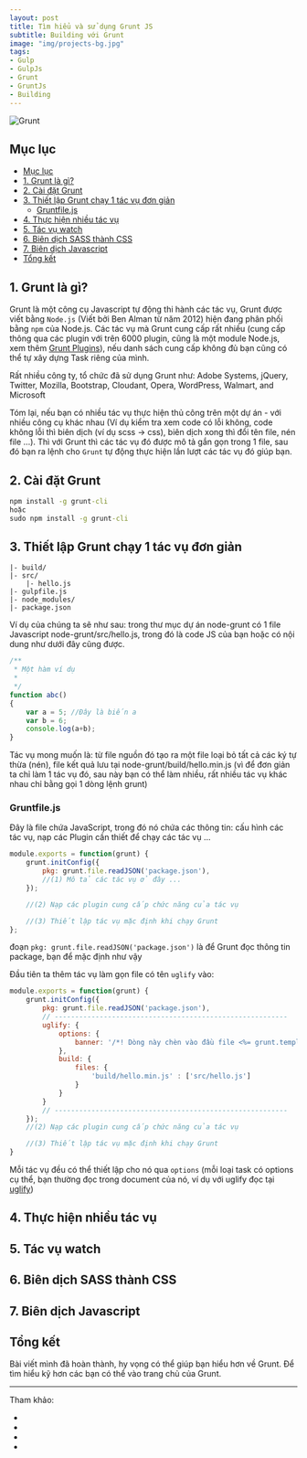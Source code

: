 ```yaml
---
layout: post
title: Tìm hiểu và sử dụng Grunt JS
subtitle: Building với Grunt
image: "img/projects-bg.jpg"
tags:
- Gulp
- GulpJs
- Grunt
- GruntJs
- Building
---
```


![Grunt](https://boxxv.github.io/img/2022/grunt.png "Grunt")

## Mục lục

- [Mục lục](#mục-lục)
- [1. Grunt là gì?](#1-grunt-là-gì)
- [2. Cài đặt Grunt](#2-cài-đặt-grunt)
- [3. Thiết lập Grunt chạy 1 tác vụ đơn giản](#3-thiết-lập-grunt-chạy-1-tác-vụ-đơn-giản)
  - [Gruntfile.js](#gruntfilejs)
- [4. Thực hiện nhiều tác vụ](#4-thực-hiện-nhiều-tác-vụ)
- [5. Tác vụ watch](#5-tác-vụ-watch)
- [6. Biên dịch SASS thành CSS](#6-biên-dịch-sass-thành-css)
- [7. Biên dịch Javascript](#7-biên-dịch-javascript)
- [Tổng kết](#tổng-kết)


## 1. Grunt là gì?

Grunt là một công cụ Javascript tự động thi hành các tác vụ, Grunt được viết bằng `Node.js` (Viết bởi Ben Alman từ năm 2012) hiện đang phân phối bằng `npm` của Node.js. Các tác vụ mà Grunt cung cấp rất nhiều (cung cấp thông qua các plugin với trên 6000 plugin, cũng là một module Node.js, xem thêm [Grunt Plugins](https://gruntjs.com/plugins)), nếu danh sách cung cấp không đủ bạn cũng có thể tự xây dựng Task riêng của mình.

Rất nhiều công ty, tổ chức đã sử dụng Grunt như: Adobe Systems, jQuery, Twitter, Mozilla, Bootstrap, Cloudant, Opera, WordPress, Walmart, and Microsoft

Tóm lại, nếu bạn có nhiều tác vụ thực hiện thủ công trên một dự án - với nhiều công cụ khác nhau (Ví dụ kiểm tra xem code có lỗi không, code không lỗi thì biên dịch (ví dụ scss -> css), biên dịch xong thì đổi tên file, nén file ...). Thì với Grunt thì các tác vụ đó được mô tả gắn gọn trong 1 file, sau đó bạn ra lệnh cho `Grunt` tự động thực hiện lần lượt các tác vụ đó giúp bạn.

## 2. Cài đặt Grunt

```bat
npm install -g grunt-cli
hoặc
sudo npm install -g grunt-cli
```

## 3. Thiết lập Grunt chạy 1 tác vụ đơn giản

```no-highlight
|- build/
|- src/
    |- hello.js
|- gulpfile.js
|- node_modules/
|- package.json
```

Ví dụ của chúng ta sẽ như sau: trong thư mục dự án node-grunt có 1 file Javascript node-grunt/src/hello.js, trong đó là code JS của bạn hoặc có nội dung như dưới đây cũng được.

```js
/**
 * Một hàm ví dụ
 *
 */
function abc()
{
    var a = 5; //Đây là biến a
    var b = 6;
    console.log(a+b);
}
```

Tác vụ mong muốn là: từ file nguồn đó tạo ra một file loại bỏ tất cả các ký tự thừa (nén), file kết quả lưu tại node-grunt/build/hello.min.js (vì để đơn giản ta chỉ làm 1 tác vụ đó, sau này bạn có thể làm nhiều, rất nhiều tác vụ khác nhau chỉ bằng gọi 1 dòng lệnh grunt)

### Gruntfile.js

Đây là file chứa JavaScript, trong đó nó chứa các thông tin: cấu hình các tác vụ, nạp các Plugin cần thiết để chạy các tác vụ ...

```js
module.exports = function(grunt) {
    grunt.initConfig({
        pkg: grunt.file.readJSON('package.json'),
        //(1) Mô tả các tác vụ ở đây ...
    });

    //(2) Nạp các plugin cung cấp chức năng của tác vụ

    //(3) Thiết lập tác vụ mặc định khi chạy Grunt
};
```

đoạn `pkg: grunt.file.readJSON('package.json')` là để Grunt đọc thông tin package, bạn để mặc định như vậy

Đầu tiên ta thêm tác vụ làm gọn file có tên `uglify` vào:

```js
module.exports = function(grunt) {
    grunt.initConfig({
        pkg: grunt.file.readJSON('package.json'),
        // ---------------------------------------------------------
        uglify: {
            options: {
                banner: '/*! Dòng này chèn vào đầu file <%= grunt.template.today("yyyy-mm-dd") %> */\n'
            },
            build: {
                files: {
                    'build/hello.min.js' : ['src/hello.js']
                }
            }
        }
        // ---------------------------------------------------------
    });
    //(2) Nạp các plugin cung cấp chức năng của tác vụ

    //(3) Thiết lập tác vụ mặc định khi chạy Grunt
}
```

Mỗi tác vụ đều có thể thiết lập cho nó qua `options` (mỗi loại task có options cụ thể, bạn thường đọc trong document của nó, ví dụ với uglify đọc tại [uglify](https://www.npmjs.com/package/grunt-contrib-uglify#banner))

## 4. Thực hiện nhiều tác vụ



## 5. Tác vụ watch



## 6. Biên dịch SASS thành CSS



## 7. Biên dịch Javascript



## Tổng kết

Bài viết mình đã hoàn thành, hy vọng có thể giúp bạn hiểu hơn về Grunt. Để tìm hiểu kỹ hơn các bạn có thể vào trang chủ của Grunt.

-----
Tham khảo:

- []()
- []()
- []()
- []()